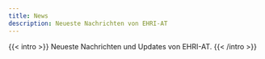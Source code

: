 ```yaml
---
title: News
description: Neueste Nachrichten von EHRI-AT
---
```


{{< intro >}}
Neueste Nachrichten und Updates von EHRI-AT.
{{< /intro >}}
